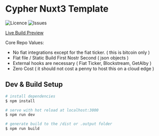 # Cypher Nuxt3 Template

![Licence](https://img.shields.io/github/license/cypher-space/V0.9-Beta) ![Issues](https://img.shields.io/github/issues/cypher-space/V0.9-Beta) 

<a href="https://dev.cypher.space" target="_blank">
Live Build Preview
</a>

Core Repo Values:
- No fiat integrations except for the fiat ticker. ( this is bitcoin only )
- Flat file / Static Build First Nostr Second ( json objects )
- External hooks are necessary ( Fiat Ticker, Blockstream, GetAlby )
- Zero Cost ( it should not cost a penny to host this on a cloud edge )


## Dev & Build Setup

```bash
# install dependencies
$ npm install

# serve with hot reload at localhost:3000
$ npm run dev

# generate build to the /dist or .output folder
$ npm run build


```


